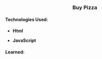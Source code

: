 # <h3 align = "center">Buy Pizza</h3>

<h4 align="left">Technologies Used:<h4>

- Html 

- JavaScript

<h4 align="left">Learned:<h4>


